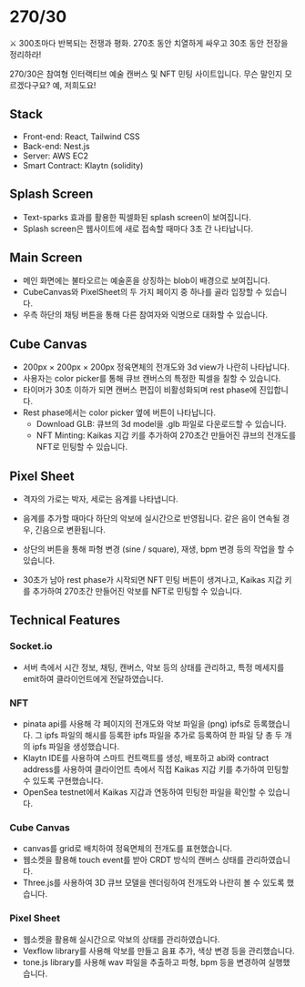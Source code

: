 # 270/30

<aside>
⚔️ 300초마다 반복되는 전쟁과 평화. 270초 동안 치열하게 싸우고 30초 동안 전장을 정리하라!

</aside>

270/30은 참여형 인터랙티브 예술 캔버스 및 NFT 민팅 사이트입니다. 무슨 말인지 모르겠다구요? 예, 저희도요!

## Stack

- Front-end: React, Tailwind CSS
- Back-end: Nest.js
- Server: AWS EC2
- Smart Contract: Klaytn (solidity)

## Splash Screen

- Text-sparks 효과를 활용한 픽셀화된 splash screen이 보여집니다.
- Splash screen은 웹사이트에 새로 접속할 때마다 3초 간 나타납니다.

## Main Screen

- 메인 화면에는 불타오르는 예술혼을 상징하는 blob이 배경으로 보여집니다.
- CubeCanvas와 PixelSheet의 두 가지 페이지 중 하나를 골라 입장할 수 있습니다.
- 우측 하단의 채팅 버튼을 통해 다른 참여자와 익명으로 대화할 수 있습니다.

## Cube Canvas

- 200px × 200px × 200px 정육면체의 전개도와 3d view가 나란히 나타납니다.
- 사용자는 color picker를 통해 큐브 캔버스의 특정한 픽셀을 칠할 수 있습니다.
- 타이머가 30초 이하가 되면 캔버스 편집이 비활성화되며 rest phase에 진입합니다.
- Rest phase에서는 color picker 옆에 버튼이 나타납니다.
    - Download GLB: 큐브의 3d model을 .glb 파일로 다운로드할 수 있습니다.
    - NFT Minting: Kaikas 지갑 키를 추가하여 270초간 만들어진 큐브의 전개도를 NFT로 민팅할 수 있습니다.

## Pixel Sheet

- 격자의 가로는 박자, 세로는 음계를 나타냅니다.
- 음계를 추가할 때마다 하단의 악보에 실시간으로 반영됩니다. 같은 음이 연속될 경우, 긴음으로 변환됩니다.
- 상단의 버튼을 통해 파형 변경 (sine / square), 재생, bpm 변경 등의 작업을 할 수 있습니다.
    
- 30초가 남아 rest phase가 시작되면 NFT 민팅 버튼이 생겨나고, Kaikas 지갑 키를 추가하여 270초간 만들어진 악보를 NFT로 민팅할 수 있습니다.

## Technical Features

### Socket.io

- 서버 측에서 시간 정보, 채팅, 캔버스, 악보 등의 상태를 관리하고, 특정 메세지를 emit하여 클라이언트에게 전달하였습니다.

### NFT

- pinata api를 사용해 각 페이지의 전개도와 악보 파일을 (png) ipfs로 등록했습니다. 그 ipfs 파일의 해시를 등록한 ipfs 파일을 추가로 등록하여 한 파일 당 총 두 개의 ipfs 파일을 생성했습니다.
- Klaytn IDE를 사용하여 스마트 컨트랙트를 생성, 배포하고 abi와 contract address를 사용하여 클라이언트 측에서 직접 Kaikas 지갑 키를 추가하여 민팅할 수 있도록 구현했습니다.
- OpenSea testnet에서 Kaikas 지갑과 연동하여 민팅한 파일을 확인할 수 있습니다.

### Cube Canvas

- canvas를 grid로 배치하여 정육면체의 전개도를 표현했습니다.
- 웹소켓을 활용해 touch event를 받아 CRDT 방식의 캔버스 상태를 관리하였습니다.
- Three.js를 사용하여 3D 큐브 모델을 렌더링하여 전개도와 나란히 볼 수 있도록 했습니다.

### Pixel Sheet

- 웹소켓을 활용해 실시간으로 악보의 상태를 관리하였습니다.
- Vexflow library를 사용해 악보를 만들고 음표 추가, 색상 변경 등을 관리했습니다.
- tone.js library를 사용해 wav 파일을 추출하고 파형, bpm 등을 변경하여 실행했습니다.
